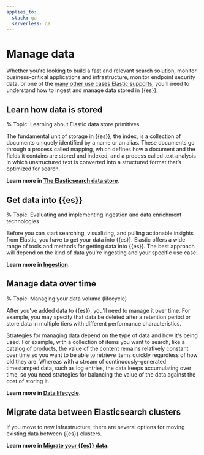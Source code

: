 ```yaml
---
applies_to:
  stack: ga
  serverless: ga
---
```


# Manage data

Whether you're looking to build a fast and relevant search solution, monitor business-critical applications and infrastructure, monitor endpoint security data, or one of the [many other use cases Elastic supports](/get-started/the-stack.md), you'll need to understand how to ingest and manage data stored in {{es}}.

## Learn how data is stored

% Topic: Learning about Elastic data store primitives

The fundamental unit of storage in {{es}}, the index, is a collection of documents uniquely identified by a name or an alias. These documents go through a process called mapping, which defines how a document and the fields it contains are stored and indexed, and a process called text analysis in which unstructured text is converted into a structured format that’s optimized for search.

**Learn more in [The Elasticsearch data store](/manage-data/data-store.md)**.

## Get data into {{es}}

% Topic: Evaluating and implementing ingestion and data enrichment technologies

Before you can start searching, visualizing, and pulling actionable insights from Elastic, you have to get your data into {{es}}.  Elastic offers a wide range of tools and methods for getting data into {{es}}. The best approach will depend on the kind of data you're ingesting and your specific use case.

**Learn more in [Ingestion](/manage-data/ingest.md).**

## Manage data over time

% Topic: Managing your data volume (lifecycle)

After you've added data to {{es}}, you'll need to manage it over time. For example, you may specify that data be deleted after a retention period or store data in multiple tiers with different performance characteristics.

Strategies for managing data depend on the type of data and how it's being used. For example, with a collection of items you want to search, like a catalog of products, the value of the content remains relatively constant over time so you want to be able to retrieve items quickly regardless of how old they are. Whereas with a stream of continuously-generated timestamped data, such as log entries, the data keeps accumulating over time, so you need strategies for balancing the value of the data against the cost of storing it.

**Learn more in [Data lifecycle](/manage-data/lifecycle.md).**

## Migrate data between Elasticsearch clusters

If you move to new infrastructure, there are several options for moving existing data between {{es}} clusters.

**Learn more in [Migrate your {{es}} data](/manage-data/migrate.md).**